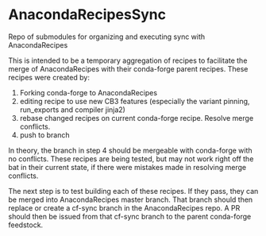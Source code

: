 # AnacondaRecipesSync
Repo of submodules for organizing and executing sync with AnacondaRecipes

This is intended to be a temporary aggregation of recipes to facilitate the merge of AnacondaRecipes with their conda-forge parent recipes.  These recipes were created by:

1. Forking conda-forge to AnacondaRecipes
2. editing recipe to use new CB3 features (especially the variant pinning, run_exports and compiler jinja2)
3. rebase changed recipes on current conda-forge recipe.  Resolve merge conflicts.
4. push to branch

In theory, the branch in step 4 should be mergeable with conda-forge with no conflicts.  These recipes are being tested, but may not work right off the bat in their current state, if there were mistakes made in resolving merge conflicts.

The next step is to test building each of these recipes. If they pass, they can be merged into AnacondaRecipes master branch.  That branch should then replace or create a cf-sync branch in the AnacondaRecipes repo.  A PR should then be issued from that cf-sync branch to the parent conda-forge feedstock.
